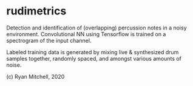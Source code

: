 # rudimetrics

Detection and identification of (overlapping) percussion notes in a noisy environment.
Convolutional NN using Tensorflow is trained on a spectrogram of the input channel.

Labeled training data is generated by mixing live & synthesized drum samples together,
randomly spaced, and amongst various amounts of noise.

(c) Ryan Mitchell, 2020

